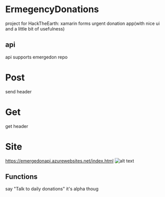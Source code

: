 # ErmegencyDonations
project for HackTheEarth:  xamarin forms urgent donation app(with nice ui and a little bit of usefulness) 
## api
api supports emergedon repo

# Post 
send header

# Get
get header

# Site
https://emergedonapi.azurewebsites.net/index.html
![alt text](https://i.imgur.com/jmBY4w6.png)
 
## Functions
say "Talk to daily donations"
it's alpha thoug
